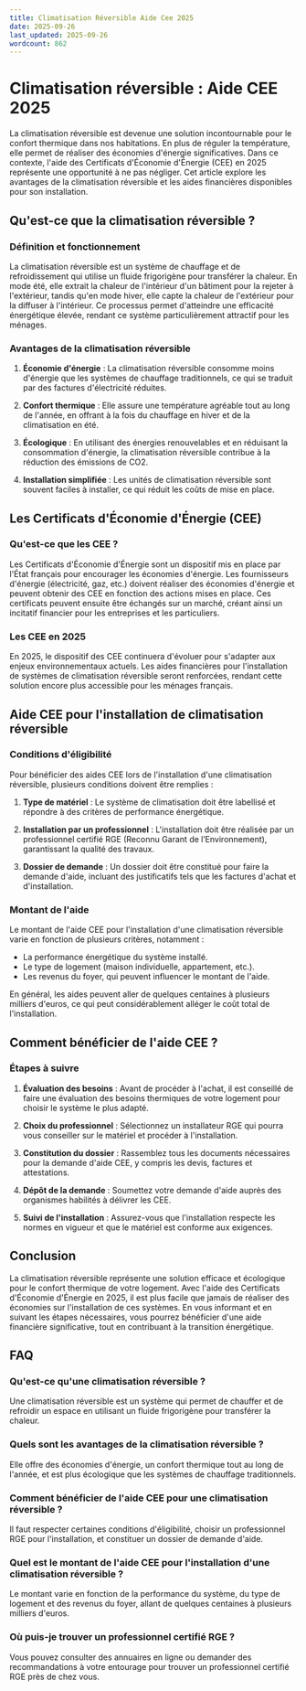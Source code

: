 ```yaml
---
title: Climatisation Réversible Aide Cee 2025
date: 2025-09-26
last_updated: 2025-09-26
wordcount: 862
---
```


# Climatisation réversible : Aide CEE 2025

La climatisation réversible est devenue une solution incontournable pour le confort thermique dans nos habitations. En plus de réguler la température, elle permet de réaliser des économies d'énergie significatives. Dans ce contexte, l'aide des Certificats d'Économie d'Énergie (CEE) en 2025 représente une opportunité à ne pas négliger. Cet article explore les avantages de la climatisation réversible et les aides financières disponibles pour son installation.

## Qu'est-ce que la climatisation réversible ?

### Définition et fonctionnement

La climatisation réversible est un système de chauffage et de refroidissement qui utilise un fluide frigorigène pour transférer la chaleur. En mode été, elle extrait la chaleur de l'intérieur d'un bâtiment pour la rejeter à l'extérieur, tandis qu'en mode hiver, elle capte la chaleur de l'extérieur pour la diffuser à l'intérieur. Ce processus permet d'atteindre une efficacité énergétique élevée, rendant ce système particulièrement attractif pour les ménages.

### Avantages de la climatisation réversible

1. **Économie d'énergie** : La climatisation réversible consomme moins d'énergie que les systèmes de chauffage traditionnels, ce qui se traduit par des factures d'électricité réduites.
   
2. **Confort thermique** : Elle assure une température agréable tout au long de l'année, en offrant à la fois du chauffage en hiver et de la climatisation en été.

3. **Écologique** : En utilisant des énergies renouvelables et en réduisant la consommation d'énergie, la climatisation réversible contribue à la réduction des émissions de CO2.

4. **Installation simplifiée** : Les unités de climatisation réversible sont souvent faciles à installer, ce qui réduit les coûts de mise en place.

## Les Certificats d'Économie d'Énergie (CEE)

### Qu'est-ce que les CEE ?

Les Certificats d'Économie d'Énergie sont un dispositif mis en place par l'État français pour encourager les économies d'énergie. Les fournisseurs d'énergie (électricité, gaz, etc.) doivent réaliser des économies d'énergie et peuvent obtenir des CEE en fonction des actions mises en place. Ces certificats peuvent ensuite être échangés sur un marché, créant ainsi un incitatif financier pour les entreprises et les particuliers.

### Les CEE en 2025

En 2025, le dispositif des CEE continuera d'évoluer pour s'adapter aux enjeux environnementaux actuels. Les aides financières pour l'installation de systèmes de climatisation réversible seront renforcées, rendant cette solution encore plus accessible pour les ménages français.

## Aide CEE pour l'installation de climatisation réversible

### Conditions d'éligibilité

Pour bénéficier des aides CEE lors de l'installation d'une climatisation réversible, plusieurs conditions doivent être remplies :

1. **Type de matériel** : Le système de climatisation doit être labellisé et répondre à des critères de performance énergétique.

2. **Installation par un professionnel** : L'installation doit être réalisée par un professionnel certifié RGE (Reconnu Garant de l’Environnement), garantissant la qualité des travaux.

3. **Dossier de demande** : Un dossier doit être constitué pour faire la demande d'aide, incluant des justificatifs tels que les factures d'achat et d'installation.

### Montant de l'aide

Le montant de l'aide CEE pour l'installation d'une climatisation réversible varie en fonction de plusieurs critères, notamment :

- La performance énergétique du système installé.
- Le type de logement (maison individuelle, appartement, etc.).
- Les revenus du foyer, qui peuvent influencer le montant de l'aide.

En général, les aides peuvent aller de quelques centaines à plusieurs milliers d'euros, ce qui peut considérablement alléger le coût total de l'installation.

## Comment bénéficier de l'aide CEE ?

### Étapes à suivre

1. **Évaluation des besoins** : Avant de procéder à l'achat, il est conseillé de faire une évaluation des besoins thermiques de votre logement pour choisir le système le plus adapté.

2. **Choix du professionnel** : Sélectionnez un installateur RGE qui pourra vous conseiller sur le matériel et procéder à l'installation.

3. **Constitution du dossier** : Rassemblez tous les documents nécessaires pour la demande d'aide CEE, y compris les devis, factures et attestations.

4. **Dépôt de la demande** : Soumettez votre demande d'aide auprès des organismes habilités à délivrer les CEE.

5. **Suivi de l'installation** : Assurez-vous que l'installation respecte les normes en vigueur et que le matériel est conforme aux exigences.

## Conclusion

La climatisation réversible représente une solution efficace et écologique pour le confort thermique de votre logement. Avec l'aide des Certificats d'Économie d'Énergie en 2025, il est plus facile que jamais de réaliser des économies sur l'installation de ces systèmes. En vous informant et en suivant les étapes nécessaires, vous pourrez bénéficier d'une aide financière significative, tout en contribuant à la transition énergétique.

## FAQ

### Qu'est-ce qu'une climatisation réversible ?

Une climatisation réversible est un système qui permet de chauffer et de refroidir un espace en utilisant un fluide frigorigène pour transférer la chaleur.

### Quels sont les avantages de la climatisation réversible ?

Elle offre des économies d'énergie, un confort thermique tout au long de l'année, et est plus écologique que les systèmes de chauffage traditionnels.

### Comment bénéficier de l'aide CEE pour une climatisation réversible ?

Il faut respecter certaines conditions d'éligibilité, choisir un professionnel RGE pour l'installation, et constituer un dossier de demande d'aide.

### Quel est le montant de l'aide CEE pour l'installation d'une climatisation réversible ?

Le montant varie en fonction de la performance du système, du type de logement et des revenus du foyer, allant de quelques centaines à plusieurs milliers d'euros.

### Où puis-je trouver un professionnel certifié RGE ?

Vous pouvez consulter des annuaires en ligne ou demander des recommandations à votre entourage pour trouver un professionnel certifié RGE près de chez vous.